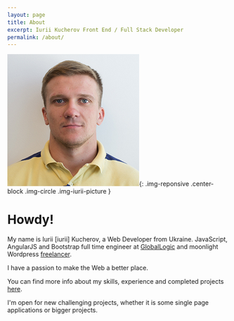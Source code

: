 ```yaml
---
layout: page
title: About
excerpt: Iurii Kucherov Front End / Full Stack Developer
permalink: /about/
---
```


![Iurii Kucherov Frontend Developer](/images/iurii-kucherov.jpg){: .img-reponsive .center-block .img-circle .img-iurii-picture }

# Howdy!

My name is Iurii <span class="text-dimmed">[iurii]</span> Kucherov, a Web Developer from Ukraine. JavaScript, AngularJS and Bootstrap full time engineer at [GlobalLogic](http://www.globallogic.com/ "GlobalLogic") and moonlight Wordpress [freelancer](https://www.odesk.com/users/~01c8013e8487023dcf "Iurii Kucherov @oDesk").

I have a passion to make the Web a better place.

You can find more info about my skills, experience and completed projects [here](/resume/ "Iurii Kucherov Resume").

I'm open for new challenging projects, whether it is some single page applications or bigger projects.
